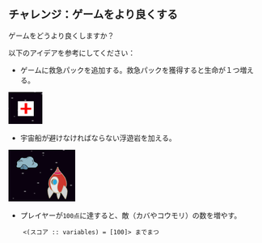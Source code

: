 ## チャレンジ：ゲームをより良くする

ゲームをどうより良くしますか？

以下のアイデアを参考にしてください：

+ ゲームに救急パックを追加する。救急パックを獲得すると生命が１つ増える。

![スクリーンショット](images/invaders-aid.png)

+ 宇宙船が避けなければならない浮遊岩を加える。

![スクリーンショット](images/invaders-rocks.png)

+ プレイヤーが`100点`に達すると、敵（カバやコウモリ）の数を増やす。

```blocks3
    <(スコア :: variables) = [100]> までまつ
```